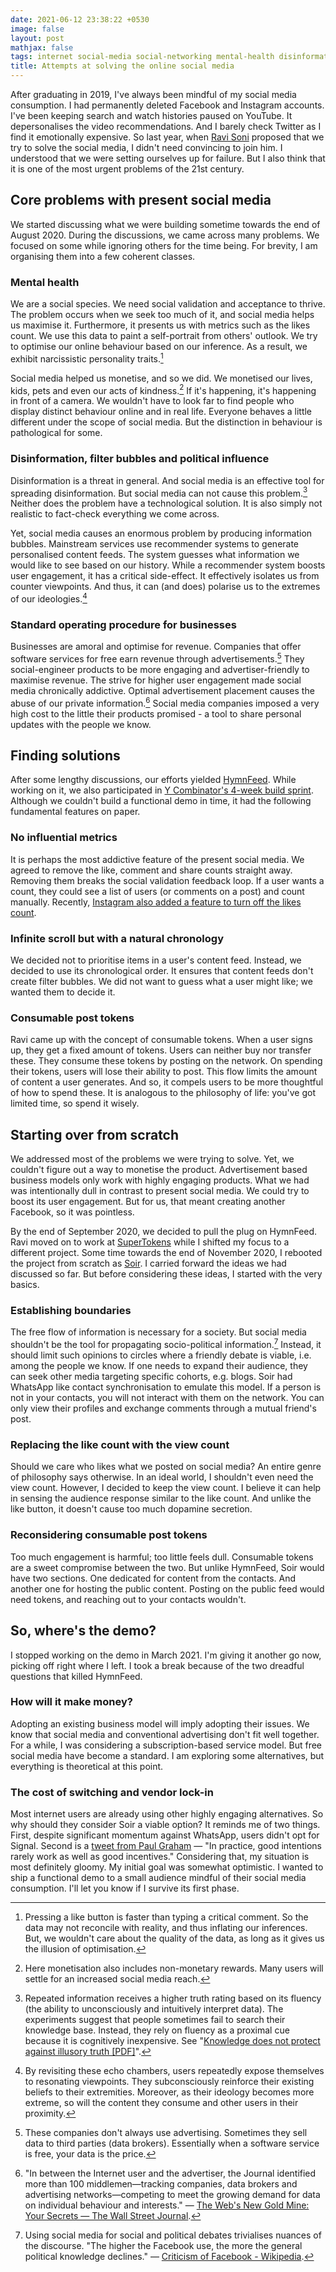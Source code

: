 ```yaml
---
date: 2021-06-12 23:38:22 +0530
image: false
layout: post
mathjax: false
tags: internet social-media social-networking mental-health disinformation politics
title: Attempts at solving the online social media
---
```


After graduating in 2019, I've always been mindful of my social media
consumption. I had permanently deleted Facebook and Instagram accounts. I've
been keeping search and watch histories paused on YouTube. It depersonalises the
video recommendations. And I barely check Twitter as I find it emotionally
expensive. So last year, when [Ravi Soni](https://ravisoni.dev) proposed that we
try to solve the social media, I didn't need convincing to join him. I
understood that we were setting ourselves up for failure. But I also think that
it is one of the most urgent problems of the 21st century.

## Core problems with present social media

We started discussing what we were building sometime towards the end of August
2020\. During the discussions, we came across many problems. We focused on some
while ignoring others for the time being. For brevity, I am organising them into
a few coherent classes.

### Mental health

We are a social species. We need social validation and acceptance to thrive. The
problem occurs when we seek too much of it, and social media helps us maximise
it. Furthermore, it presents us with metrics such as the likes count. We use
this data to paint a self-portrait from others' outlook. We try to optimise our
online behaviour based on our inference. As a result, we exhibit narcissistic
personality traits.[^1]

Social media helped us monetise, and so we did. We monetised our lives, kids,
pets and even our acts of kindness.[^2] If it's happening, it's happening in
front of a camera. We wouldn't have to look far to find people who display
distinct behaviour online and in real life. Everyone behaves a little different
under the scope of social media. But the distinction in behaviour is
pathological for some.

### Disinformation, filter bubbles and political influence

Disinformation is a threat in general. And social media is an effective tool for
spreading disinformation. But social media can not cause this problem.[^3]
Neither does the problem have a technological solution. It is also simply not
realistic to fact-check everything we come across.

Yet, social media causes an enormous problem by producing information bubbles.
Mainstream services use recommender systems to generate personalised content
feeds. The system guesses what information we would like to see based on our
history. While a recommender system boosts user engagement, it has a critical
side-effect. It effectively isolates us from counter viewpoints. And thus, it
can (and does) polarise us to the extremes of our ideologies.[^4]

### Standard operating procedure for businesses

Businesses are amoral and optimise for revenue. Companies that offer software
services for free earn revenue through advertisements.[^5] They social-engineer
products to be more engaging and advertiser-friendly to maximise revenue. The
strive for higher user engagement made social media chronically addictive.
Optimal advertisement placement causes the abuse of our private information.[^6]
Social media companies imposed a very high cost to the little their products
promised - a tool to share personal updates with the people we know.

## Finding solutions

After some lengthy discussions, our efforts
yielded [HymnFeed](https://web.archive.org/web/20210605134631/https://hymnfeed.social/).
While working on it, we also participated in [Y Combinator's 4-week build
sprint](https://blog.ycombinator.com/announcing-yc-build-sprint-and-20-equity-free-grants/).
Although we couldn't build a functional demo in time, it had the following
fundamental features on paper.

### No influential metrics

It is perhaps the most addictive feature of the present social media. We agreed
to remove the like, comment and share counts straight away. Removing them breaks
the social validation feedback loop. If a user wants a count, they could see a
list of users (or comments on a post) and count manually. Recently, [Instagram
also added a feature to turn off the likes
count](https://techcrunch.com/2021/04/14/instagrams-new-test-lets-you-choose-if-you-want-to-hide-likes-facebook-test-to-follow/).

### Infinite scroll but with a natural chronology

We decided not to prioritise items in a user's content feed. Instead, we decided
to use its chronological order. It ensures that content feeds don't create
filter bubbles. We did not want to guess what a user might like; we wanted them
to decide it.

### Consumable post tokens

Ravi came up with the concept of consumable tokens. When a user signs up, they
get a fixed amount of tokens. Users can neither buy nor transfer these. They
consume these tokens by posting on the network. On spending their tokens, users
will lose their ability to post. This flow limits the amount of content a user
generates. And so, it compels users to be more thoughtful of how to spend these.
It is analogous to the philosophy of life: you've got limited time, so spend it
wisely.

## Starting over from scratch

We addressed most of the problems we were trying to solve. Yet, we couldn't
figure out a way to monetise the product. Advertisement based business models
only work with highly engaging products. What we had was intentionally dull in
contrast to present social media. We could try to boost its user engagement. But
for us, that meant creating another Facebook, so it was pointless.

By the end of September 2020, we decided to pull the plug on HymnFeed. Ravi
moved on to work at [SuperTokens](https://supertokens.io/) while I shifted my
focus to a different project. Some time towards the end of November 2020, I
rebooted the project from scratch
as [Soir](https://web.archive.org/web/20210605142931/https://getsoir.com/). I
carried forward the ideas we had discussed so far. But before considering these
ideas, I started with the very basics.

### Establishing boundaries

The free flow of information is necessary for a society. But social media
shouldn't be the tool for propagating socio-political information.[^7] Instead,
it should limit such opinions to circles where a friendly debate is viable, i.e.
among the people we know. If one needs to expand their audience, they can seek
other media targeting specific cohorts, e.g. blogs. Soir had WhatsApp like
contact synchronisation to emulate this model. If a person is not in your
contacts, you will not interact with them on the network. You can only view
their profiles and exchange comments through a mutual friend's post.

### Replacing the like count with the view count

Should we care who likes what we posted on social media? An entire genre of
philosophy says otherwise. In an ideal world, I shouldn't even need the view
count. However, I decided to keep the view count. I believe it can help in
sensing the audience response similar to the like count. And unlike the like
button, it doesn't cause too much dopamine secretion.

### Reconsidering consumable post tokens

Too much engagement is harmful; too little feels dull. Consumable tokens are a
sweet compromise between the two. But unlike HymnFeed, Soir would have two
sections. One dedicated for content from the contacts. And another one for
hosting the public content. Posting on the public feed would need tokens, and
reaching out to your contacts wouldn't.

## So, where's the demo?

I stopped working on the demo in March 2021. I'm giving it another go now,
picking off right where I left. I took a break because of the two dreadful
questions that killed HymnFeed.

### How will it make money?

Adopting an existing business model will imply adopting their issues. We know
that social media and conventional advertising don't fit well together. For a
while, I was considering a subscription-based service model. But free social
media have become a standard. I am exploring some alternatives, but everything
is theoretical at this point.

### The cost of switching and vendor lock-in

Most internet users are already using other highly engaging alternatives. So why
should they consider Soir a viable option? It reminds me of two things. First,
despite significant momentum against WhatsApp, users didn't opt for Signal.
Second is a [tweet from Paul
Graham](https://twitter.com/paulg/status/1330086502420934657) &mdash; "In
practice, good intentions rarely work as well as good incentives." Considering
that, my situation is most definitely gloomy. My initial goal was somewhat
optimistic. I wanted to ship a functional demo to a small audience mindful of
their social media consumption. I'll let you know if I survive its first phase.

[^1]: Pressing a like button is faster than typing a critical comment. So the
      data may not reconcile with reality, and thus inflating our inferences.
      But, we wouldn't care about the quality of the data, as long as it gives
      us the illusion of optimisation.

[^2]: Here monetisation also includes non-monetary rewards. Many users will
      settle for an increased social media reach.

[^3]: Repeated information receives a higher truth rating based on its fluency
      (the ability to unconsciously and intuitively interpret data). The
      experiments suggest that people sometimes fail to search their knowledge
      base. Instead, they rely on fluency as a proximal cue because it is
      cognitively inexpensive. See "[Knowledge does not protect against illusory
      truth [PDF]](https://www.apa.org/pubs/journals/features/xge-0000098.pdf)".

[^4]: By revisiting these echo chambers, users repeatedly expose themselves to
      resonating viewpoints. They subconsciously reinforce their existing
      beliefs to their extremities. Moreover, as their ideology becomes more
      extreme, so will the content they consume and other users in their
      proximity.

[^5]: These companies don't always use advertising. Sometimes they sell data to
      third parties (data brokers). Essentially when a software service is free,
      your data is the price.

[^6]: "In between the Internet user and the advertiser, the Journal identified
      more than 100 middlemen—tracking companies, data brokers and advertising
      networks—competing to meet the growing demand for data on individual
      behaviour and interests." &mdash; [The Web's New Gold Mine: Your Secrets
      &mdash; The Wall Street
      Journal](https://www.wsj.com/articles/SB10001424052748703940904575395073512989404).

[^7]: Using social media for social and political debates trivialises nuances of
      the discourse. "The higher the Facebook use, the more the general
      political knowledge declines." &mdash; [Criticism of Facebook -
      Wikipedia](https://en.wikipedia.org/wiki/Criticism_of_Facebook#Non-informing,_knowledge-eroding_medium).
